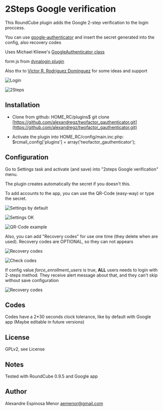2Steps Google verification
==========================

This RoundCube plugin adds the Google 2-step verification to the login proccess.

You can use [google-authenticator](https://code.google.com/p/google-authenticator/) and insert the secret generated into the config, also recovery codes

Uses Michael Kliewe's [GoogleAuthenticator class](https://github.com/PHPGangsta/GoogleAuthenticator/)

form js from [dynalogin plugin](https://github.com/amaramrahul/dynalogin/)

Also thx to [Victor R. Rodriguez Dominguez](https://github.com/vrdominguez) for some ideas and support  


![Login](https://raw.github.com/alexandregz/twofactor_gauthenticator/master/screenshots/001-login.png)

![2Steps](https://raw.github.com/alexandregz/twofactor_gauthenticator/master/screenshots/002-2steps.png)


Installation
------------
- Clone from github:
    HOME_RC/plugins$ git clone [https://github.com/alexandregz/twofactor_gauthenticator.git](https://github.com/alexandregz/twofactor_gauthenticator.git)

- Activate the plugin into HOME_RC/config/main.inc.php:
    $rcmail_config['plugins'] = array('twofactor_gauthenticator');


Configuration
-------------
Go to Settings task and activate (and save) into "2steps Google verification" menu.

The plugin creates automatically the secret if you doesn't this.
	
To add accounts to the app, you can use the QR-Code (easy-way) or type the secret.

![Settings by default](https://raw.github.com/alexandregz/twofactor_gauthenticator/master/screenshots/003-settings_default.png)

![Settings OK](https://raw.github.com/alexandregz/twofactor_gauthenticator/master/screenshots/004-settings_ok.png)

![QR-Code example](https://raw.github.com/alexandregz/twofactor_gauthenticator/master/screenshots/005-settings_qr_code.png)


Also, you can add "Recovery codes" for use one time (they delete when are used). Recovery codes are OPTIONAL, so they can not appears

![Recovery codes](https://raw.github.com/alexandregz/twofactor_gauthenticator/master/screenshots/006-recovery_codes.png) 


![Check codes](https://raw.github.com/alexandregz/twofactor_gauthenticator/master/screenshots/007-check_code.png) 


If config value *force_enrollment_users* is true, **ALL** users needs to login with 2-steps method. They receive alert message about that, and they can't skip without save configuration

![Recovery codes](https://raw.github.com/alexandregz/twofactor_gauthenticator/master/screenshots/008-msg_infor_about_enrollment.png) 



Codes
-----
Codes have a 2*30 seconds clock tolerance, like by default with Google app (Maybe editable in future versions)


License
-------
GPLv2, see License

Notes
-----
Tested with RoundCube 0.9.5 and Google app

Author
------
Alexandre Espinosa Menor <aemenor@gmail.com>
